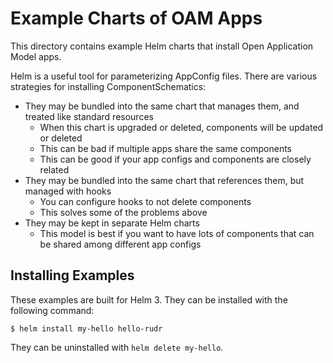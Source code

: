 # Example Charts of OAM Apps

This directory contains example Helm charts that install Open Application Model apps.

Helm is a useful tool for parameterizing AppConfig files. There are various strategies for installing ComponentSchematics:

- They may be bundled into the same chart that manages them, and treated like standard resources
    - When this chart is upgraded or deleted, components will be updated or deleted
    - This can be bad if multiple apps share the same components
    - This can be good if your app configs and components are closely related
- They may be bundled into the same chart that references them, but managed with hooks
    - You can configure hooks to not delete components
    - This solves some of the problems above
- They may be kept in separate Helm charts
    - This model is best if you want to have lots of components that can be shared among different app configs


## Installing Examples

These examples are built for Helm 3. They can be installed with the following command:

```console
$ helm install my-hello hello-rudr
```

They can be uninstalled with `helm delete my-hello`.
